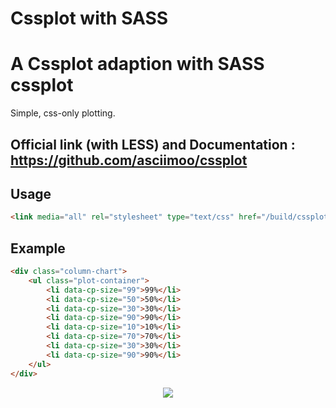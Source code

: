 # Cssplot with SASS

A Cssplot adaption with SASS
cssplot
=======

Simple, css-only plotting.


## Official link (with LESS) and Documentation : https://github.com/asciimoo/cssplot

## Usage

```html
<link media="all" rel="stylesheet" type="text/css" href="/build/cssplot.full.css" />
```

## Example

```html
<div class="column-chart">
    <ul class="plot-container">
        <li data-cp-size="99">99%</li>
        <li data-cp-size="50">50%</li>
        <li data-cp-size="30">30%</li>
        <li data-cp-size="90">90%</li>
        <li data-cp-size="10">10%</li>
        <li data-cp-size="70">70%</li>
        <li data-cp-size="30">30%</li>
        <li data-cp-size="90">90%</li>
    </ul>
</div>
```

<div align="center">
  <img src="docs/images/cssplot_column_chart.png"/>
</div>

